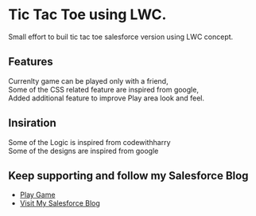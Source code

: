 # Tic Tac Toe using LWC. 

Small effort to buil tic tac toe salesforce version using LWC concept.

## Features

Currenlty game can be played only with a friend,</br>
Some of the CSS related feature are inspired from google,</br>
Added additional feature to improve Play area look and feel. 

## Insiration

Some of the Logic is inspired from codewithharry</br>
Some of the designs are inspired from google

## Keep supporting and follow my Salesforce Blog

- [Play Game](https://vijaykumarkr-dev-ed.my.site.com/sfdcchampion/s/tic-tac-toe-lwc)
- [Visit My Salesforce Blog](https://sfdcchampion4u.wordpress.com/)
